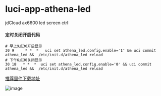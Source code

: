 # luci-app-athena-led
jdCloud ax6600 led screen ctrl

#### 定时关闭开启代码

```
# 早上9点30开启显示
30 9     * *  *   uci set athena_led.config.enable='1' && uci commit athena_led &&  /etc/init.d/athena_led reload
# 下午6点30关闭显示
30 18   * *  *  uci set athena_led.config.enable='0' && uci commit athena_led &&  /etc/init.d/athena_led reload
```

[推荐固件下载地址](https://github.com/VIKINGYFY/OpenWRT-CI/releases)


![image](https://github.com/user-attachments/assets/a2bcf6af-4e29-49d4-b183-799f68b74efb)




